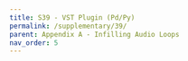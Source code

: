 ```yaml
---
title: S39 - VST Plugin (Pd/Py)
permalink: /supplementary/39/
parent: Appendix A - Infilling Audio Loops
nav_order: 5
---
```


